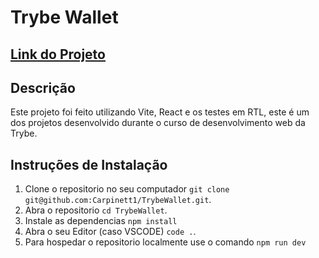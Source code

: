 # Trybe Wallet

## [Link do Projeto](https://trybewalletweb.vercel.app/)

## Descrição

Este projeto foi feito utilizando Vite, React e os testes em RTL, este é um dos projetos desenvolvido durante o curso de desenvolvimento web da Trybe. 

## Instruções de Instalação

1) Clone o repositorio no seu computador `git clone git@github.com:Carpinett1/TrybeWallet.git`.
2) Abra o repositorio `cd TrybeWallet`.
3) Instale as dependencias `npm install`
4) Abra o seu Editor (caso VSCODE) `code .`.
5) Para hospedar o repositorio localmente use o comando `npm run dev`
